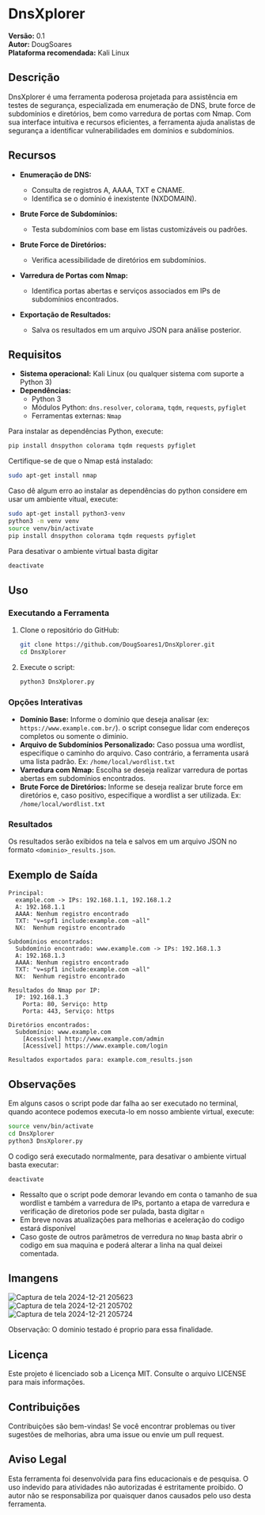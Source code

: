 # DnsXplorer

**Versão:** 0.1  
**Autor:** DougSoares  
**Plataforma recomendada:** Kali Linux

## Descrição

DnsXplorer é uma ferramenta poderosa projetada para assistência em testes de segurança, especializada em enumeração de DNS, brute force de subdomínios e diretórios, bem como varredura de portas com Nmap. Com sua interface intuitiva e recursos eficientes, a ferramenta ajuda analistas de segurança a identificar vulnerabilidades em domínios e subdomínios.

## Recursos

- **Enumeração de DNS:**
  - Consulta de registros A, AAAA, TXT e CNAME.
  - Identifica se o domínio é inexistente (NXDOMAIN).

- **Brute Force de Subdomínios:**
  - Testa subdomínios com base em listas customizáveis ou padrões.

- **Brute Force de Diretórios:**
  - Verifica acessibilidade de diretórios em subdomínios.

- **Varredura de Portas com Nmap:**
  - Identifica portas abertas e serviços associados em IPs de subdomínios encontrados.

- **Exportação de Resultados:**
  - Salva os resultados em um arquivo JSON para análise posterior.

## Requisitos

- **Sistema operacional:** Kali Linux (ou qualquer sistema com suporte a Python 3)
- **Dependências:**
  - Python 3
  - Módulos Python: `dns.resolver`, `colorama`, `tqdm`, `requests`, `pyfiglet`
  - Ferramentas externas: `Nmap`

Para instalar as dependências Python, execute:
```bash
pip install dnspython colorama tqdm requests pyfiglet
```

Certifique-se de que o Nmap está instalado:
```bash
sudo apt-get install nmap
```
Caso dê algum erro ao instalar as dependências do python considere em usar um ambiente vitual, execute:
```bash
sudo apt-get install python3-venv
python3 -m venv venv
source venv/bin/activate
pip install dnspython colorama tqdm requests pyfiglet
```
Para desativar o ambiente virtual basta digitar
```bash
deactivate
```
## Uso

### Executando a Ferramenta

1. Clone o repositório do GitHub:
   
    ```bash
    git clone https://github.com/DougSoares1/DnsXplorer.git
    cd DnsXplorer
    ```
3. Execute o script:
   
    ```bash
    python3 DnsXplorer.py
    ```

### Opções Interativas
- **Domínio Base:** Informe o domínio que deseja analisar (ex: `https://www.example.com.br/`). o script consegue lidar com endereços completos ou somente o diminio. 
- **Arquivo de Subdomínios Personalizado:** Caso possua uma wordlist, especifique o caminho do arquivo. Caso contrário, a ferramenta usará uma lista padrão. Ex: `/home/local/wordlist.txt`
- **Varredura com Nmap:** Escolha se deseja realizar varredura de portas abertas em subdomínios encontrados.
- **Brute Force de Diretórios:** Informe se deseja realizar brute force em diretórios e, caso positivo, especifique a wordlist a ser utilizada. Ex: `/home/local/wordlist.txt`

### Resultados
Os resultados serão exibidos na tela e salvos em um arquivo JSON no formato `<dominio>_results.json`.

## Exemplo de Saída
```plaintext
Principal:
  example.com -> IPs: 192.168.1.1, 192.168.1.2
  A: 192.168.1.1
  AAAA: Nenhum registro encontrado
  TXT: "v=spf1 include:example.com ~all"
  NX:  Nenhum registro encontrado

Subdomínios encontrados:
  Subdomínio encontrado: www.example.com -> IPs: 192.168.1.3
  A: 192.168.1.3
  AAAA: Nenhum registro encontrado
  TXT: "v=spf1 include:example.com ~all"
  NX:  Nenhum registro encontrado

Resultados do Nmap por IP:
  IP: 192.168.1.3
    Porta: 80, Serviço: http
    Porta: 443, Serviço: https

Diretórios encontrados:
  Subdomínio: www.example.com
    [Acessível] http://www.example.com/admin
    [Acessível] https://www.example.com/login

Resultados exportados para: example.com_results.json
```
## Observações
Em alguns casos o script pode dar falha ao ser executado no terminal, quando acontece podemos executa-lo em nosso ambiente virtual, execute:

```bash
source venv/bin/activate
cd DnsXplorer
python3 DnsXplorer.py
```
O codigo será executado normalmente, para desativar o ambiente virtual basta executar:

```bash
deactivate
```
- Ressalto que o script pode demorar levando em conta o tamanho de sua wordlist e também a varredura de IPs, portanto a etapa de varredura e verificação de diretorios pode ser pulada, basta digitar `n`
- Em breve novas atualizações para melhorias e aceleração do codigo estará disponível
- Caso goste de outros parâmetros de verredura no `Nmap` basta abrir o codigo em sua maquina e poderá alterar a linha na qual deixei comentada.

## Imangens

![Captura de tela 2024-12-21 205623](https://github.com/user-attachments/assets/5c945137-df83-4005-a76a-7c0ecb44f635)
![Captura de tela 2024-12-21 205702](https://github.com/user-attachments/assets/b8c50af9-1b8b-40a8-a952-9455af283c2a)
![Captura de tela 2024-12-21 205724](https://github.com/user-attachments/assets/9152e173-4460-4a18-8dbf-01dd5f828d10)

Observação: O dominio testado é proprio para essa finalidade.

## Licença
Este projeto é licenciado sob a Licença MIT. Consulte o arquivo LICENSE para mais informações.

## Contribuições
Contribuições são bem-vindas! Se você encontrar problemas ou tiver sugestões de melhorias, abra uma issue ou envie um pull request.

## Aviso Legal
Esta ferramenta foi desenvolvida para fins educacionais e de pesquisa. O uso indevido para atividades não autorizadas é estritamente proibido. O autor não se responsabiliza por quaisquer danos causados pelo uso desta ferramenta.

